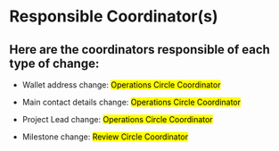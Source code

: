 # __Responsible Coordinator(s)__

## __Here are the coordinators responsible of each type of change__:

- Wallet address change: <mark>Operations Circle Coordinator

- Main contact details change: <mark>Operations Circle Coordinator

- Project Lead change: <mark>Operations Circle Coordinator

- Milestone change: <mark>Review Circle Coordinator